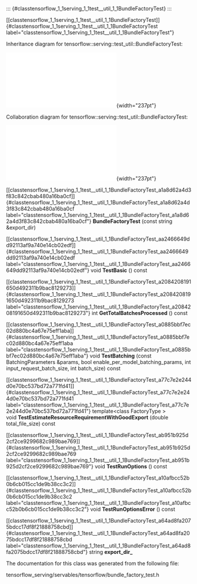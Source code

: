 ::: {#classtensorflow_1_1serving_1_1test__util_1_1BundleFactoryTest}
:::

[\[classtensorflow\_1\_1serving\_1\_1test\_\_util\_1\_1BundleFactoryTest\]]{#classtensorflow_1_1serving_1_1test__util_1_1BundleFactoryTest
label="classtensorflow_1_1serving_1_1test__util_1_1BundleFactoryTest"}

Inheritance diagram for
tensorflow::serving::test\_util::BundleFactoryTest:

![image](classtensorflow_1_1serving_1_1test__util_1_1BundleFactoryTest__inherit__graph.pdf){width="237pt"}

Collaboration diagram for
tensorflow::serving::test\_util::BundleFactoryTest:

![image](classtensorflow_1_1serving_1_1test__util_1_1BundleFactoryTest__coll__graph.pdf){width="237pt"}

[\[classtensorflow\_1\_1serving\_1\_1test\_\_util\_1\_1BundleFactoryTest\_a1a8d62a4d3f83c842cbab480a16ba0cf\]]{#classtensorflow_1_1serving_1_1test__util_1_1BundleFactoryTest_a1a8d62a4d3f83c842cbab480a16ba0cf
label="classtensorflow_1_1serving_1_1test__util_1_1BundleFactoryTest_a1a8d62a4d3f83c842cbab480a16ba0cf"}
**BundleFactoryTest** (const string &export\_dir)

[\[classtensorflow\_1\_1serving\_1\_1test\_\_util\_1\_1BundleFactoryTest\_aa2466649dd92113af9a740e14cb02edf\]]{#classtensorflow_1_1serving_1_1test__util_1_1BundleFactoryTest_aa2466649dd92113af9a740e14cb02edf
label="classtensorflow_1_1serving_1_1test__util_1_1BundleFactoryTest_aa2466649dd92113af9a740e14cb02edf"}
void **TestBasic** () const

[\[classtensorflow\_1\_1serving\_1\_1test\_\_util\_1\_1BundleFactoryTest\_a2084208191650d492311b9bac8129273\]]{#classtensorflow_1_1serving_1_1test__util_1_1BundleFactoryTest_a2084208191650d492311b9bac8129273
label="classtensorflow_1_1serving_1_1test__util_1_1BundleFactoryTest_a2084208191650d492311b9bac8129273"}
int **GetTotalBatchesProcessed** () const

[\[classtensorflow\_1\_1serving\_1\_1test\_\_util\_1\_1BundleFactoryTest\_a0885bbf7ec02d880bc4a67e75eff1aba\]]{#classtensorflow_1_1serving_1_1test__util_1_1BundleFactoryTest_a0885bbf7ec02d880bc4a67e75eff1aba
label="classtensorflow_1_1serving_1_1test__util_1_1BundleFactoryTest_a0885bbf7ec02d880bc4a67e75eff1aba"}
void **TestBatching** (const BatchingParameters &params, bool
enable\_per\_model\_batching\_params, int input\_request\_batch\_size,
int batch\_size) const

[\[classtensorflow\_1\_1serving\_1\_1test\_\_util\_1\_1BundleFactoryTest\_a77c7e2e244d0e70bc537bd72a771fd41\]]{#classtensorflow_1_1serving_1_1test__util_1_1BundleFactoryTest_a77c7e2e244d0e70bc537bd72a771fd41
label="classtensorflow_1_1serving_1_1test__util_1_1BundleFactoryTest_a77c7e2e244d0e70bc537bd72a771fd41"}
template$<$class FactoryType $>$ \
void **TestEstimateResourceRequirementWithGoodExport** (double
total\_file\_size) const

[\[classtensorflow\_1\_1serving\_1\_1test\_\_util\_1\_1BundleFactoryTest\_ab951b925d2cf2ce9299682c989bae769\]]{#classtensorflow_1_1serving_1_1test__util_1_1BundleFactoryTest_ab951b925d2cf2ce9299682c989bae769
label="classtensorflow_1_1serving_1_1test__util_1_1BundleFactoryTest_ab951b925d2cf2ce9299682c989bae769"}
void **TestRunOptions** () const

[\[classtensorflow\_1\_1serving\_1\_1test\_\_util\_1\_1BundleFactoryTest\_a10afbcc52b0b6cb015cc1de9b38cc3c2\]]{#classtensorflow_1_1serving_1_1test__util_1_1BundleFactoryTest_a10afbcc52b0b6cb015cc1de9b38cc3c2
label="classtensorflow_1_1serving_1_1test__util_1_1BundleFactoryTest_a10afbcc52b0b6cb015cc1de9b38cc3c2"}
void **TestRunOptionsError** () const

[\[classtensorflow\_1\_1serving\_1\_1test\_\_util\_1\_1BundleFactoryTest\_a64ad8fa2075bdcc17df8f21888758cbd\]]{#classtensorflow_1_1serving_1_1test__util_1_1BundleFactoryTest_a64ad8fa2075bdcc17df8f21888758cbd
label="classtensorflow_1_1serving_1_1test__util_1_1BundleFactoryTest_a64ad8fa2075bdcc17df8f21888758cbd"}
string **export\_dir\_**

The documentation for this class was generated from the following file:

tensorflow\_serving/servables/tensorflow/bundle\_factory\_test.h
